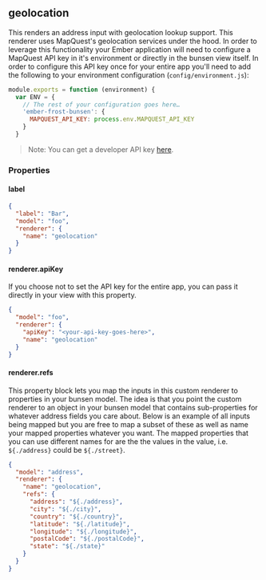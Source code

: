 ## geolocation

This renders an address input with geolocation lookup support. This renderer
uses MapQuest's geolocation services under the hood. In order to leverage this
functionality your Ember application will need to configure a MapQuest API key
in it's environment or directly in the bunsen view itself. In order to configure
this API key once for your entire app you'll need to add the following to your
environment configuration (`config/environment.js`):

```js
module.exports = function (environment) {
  var ENV = {
    // The rest of your configuration goes here…
    'ember-frost-bunsen': {
      MAPQUEST_API_KEY: process.env.MAPQUEST_API_KEY
    }
  }
```

> Note: You can get a developer API key [here](https://developer.mapquest.com/).


### Properties

#### label

```json
{
  "label": "Bar",
  "model": "foo",
  "renderer": {
    "name": "geolocation"
  }
}
```

#### renderer.apiKey

If you choose not to set the API key for the entire app, you can pass it
directly in your view with this property.

```json
{
  "model": "foo",
  "renderer": {
    "apiKey": "<your-api-key-goes-here>",
    "name": "geolocation"
  }
}
```

#### renderer.refs

This property block lets you map the inputs in this custom renderer to
properties in your bunsen model. The idea is that you point the custom renderer
to an object in your bunsen model that contains sub-properties for whatever
address fields you care about. Below is an example of all inputs being mapped
but you are free to map a subset of these as well as name your mapped properties
whatever you want. The mapped properties that you can use different names for
are the the values in the value, i.e. `${./address}` could be `${./street}`.

```json
{
  "model": "address",
  "renderer": {
    "name": "geolocation",
    "refs": {
      "address": "${./address}",
      "city": "${./city}",
      "country": "${./country}",
      "latitude": "${./latitude}",
      "longitude": "${./longitude}",
      "postalCode": "${./postalCode}",
      "state": "${./state}"
    }
  }
}
```
